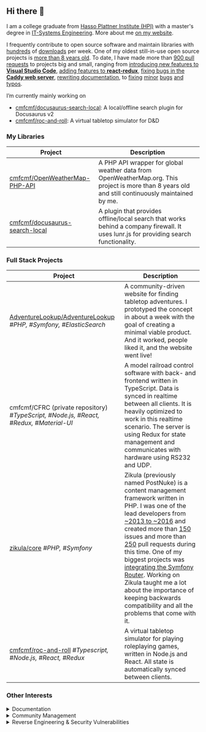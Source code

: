 ## Hi there 👋

I am a college graduate from [Hasso Plattner Institute (HPI)](https://hpi.de/en) with a master's degree in [IT-Systems Engineering](https://hpi.de/en/studies/before-the-study/degree-programs/master/it-systems-engineering.html). More about me [on my website](https://christianflach.de/).


<p>I frequently contribute to open source software and maintain libraries with<!-- --> <a href="https://packagist.org/packages/cmfcmf/openweathermap-php-api" target="_blank" rel="nofollow noopener">hundreds</a> <!-- -->of<!-- --> <a href="https://www.npmjs.com/package/@cmfcmf/docusaurus-search-local" target="_blank" rel="nofollow noopener">downloads</a> <!-- -->per week. One of my oldest still-in-use open source projects is<!-- --> <a href="https://github.com/cmfcmf/OpenWeatherMap-PHP-API" target="_blank" rel="nofollow noopener">more than 8 years old</a>. To date, I have made more than<!-- --> <a href="https://github.com/search?q=is%3Apr+author%3Acmfcmf+sort%3Aupdated-desc" target="_blank" rel="nofollow noopener">900 pull requests</a> <!-- -->to projects big and small, ranging from<!-- --> <a href="https://github.com/microsoft/vscode/pull/65973" target="_blank" rel="nofollow noopener">introducing new features to <strong>Visual Studio Code</strong></a>,<!-- --> <a href="https://github.com/reduxjs/react-redux/pull/1278" target="_blank" rel="nofollow noopener">adding features to <strong>react-redux</strong></a>,<!-- --> <a href="https://github.com/caddyserver/caddy/pull/3758" target="_blank" rel="nofollow noopener">fixing bugs in the <strong>Caddy web server</strong></a>,<!-- --> <a href="https://github.com/free-pdk/free-pdk.github.io/pull/3" target="_blank" rel="nofollow noopener">rewriting documentation</a>, to<!-- --> <a href="https://github.com/mui-org/material-ui/pull/13107" target="_blank" rel="nofollow noopener">fixing</a> <a href="https://github.com/sindresorhus/refined-github/pull/1287" target="_blank" rel="nofollow noopener">minor</a> <a href="https://github.com/badaix/snapcast/pull/536" target="_blank" rel="nofollow noopener">bugs</a> <a href="https://github.com/supasate/connected-react-router/pull/273" target="_blank" rel="nofollow noopener">and</a> <a href="https://github.com/raspberrypi/pico-sdk/pull/236" target="_blank" rel="nofollow noopener">typos</a>.</p>

I’m currently mainly working on 
- [cmfcmf/docusaurus-search-local](https://github.com/cmfcmf/docusaurus-search-local): A local/offline search plugin for Docusaurus v2
- [cmfcmf/roc-and-roll](https://github.com/cmfcmf/roc-and-roll): A virtual tabletop simulator for D&D


### My Libraries

| Project | Description |
| -- | -- |
| [cmfcmf/OpenWeatherMap-PHP-API](https://github.com/cmfcmf/OpenWeatherMap-PHP-API) | A PHP API wrapper for global weather data from OpenWeatherMap.org. This project is more than 8 years old and still continuously maintained by me. |
| [cmfcmf/docusaurus-search-local](https://github.com/cmfcmf/docusaurus-search-local) | A plugin that provides offline/local search that works behind a company firewall. It uses lunr.js for providing search functionality. |

### Full Stack Projects

| Project | Description |
| - | - |
| [AdventureLookup/AdventureLookup](https://github.com/AdventureLookup/AdventureLookup) *#PHP, #Symfony, #ElasticSearch* | A community-driven website for finding tabletop adventures. I prototyped the concept in about a week with the goal of creating a minimal viable product. And it worked, people liked it, and the website went live! |
| cmfcmf/CFRC (private repository) *#TypeScript, #Node.js, #React, #Redux, #Material-UI* | A model railroad control software with back- and frontend written in TypeScript. Data is synced in realtime between all clients. It is heavily optimized to work in this realtime scenario. The server is using Redux for state management and communicates with hardware using RS232 and UDP. |
| [zikula/core](https://github.com/zikula/core) *#PHP, #Symfony* | Zikula (previously named PostNuke) is a content management framework written in PHP. I was one of the lead developers from [~2013 to ~2016](https://github.com/zikula/core/graphs/contributors?from=2012-08-15&to=2016-09-22&type=c) and created more than [150](https://github.com/zikula/core/issues?q=is%3Aissue+sort%3Aupdated-desc+author%3Acmfcmf) issues and more than [250](https://github.com/zikula/core/pulls?q=is%3Apr+author%3Acmfcmf+is%3Amerged+sort%3Acomments-desc) pull requests during this time. One of my biggest projects was [integrating the Symfony Router](https://github.com/zikula/core/pulls?q=is%3Apr+author%3Acmfcmf+is%3Amerged+sort%3Acomments-desc+route). Working on Zikula taught me a lot about the importance of keeping backwards compatibility and all the problems that come with it. |
| [cmfcmf/roc-and-roll](https://github.com/cmfcmf/roc-and-roll) *#Typescript, #Node.js, #React, #Redux* | A virtual tabletop simulator for playing roleplaying games, written in Node.js and React. All state is automatically synced between clients. |

### Other Interests

<details>
<summary>
Documentation
</summary>
  
Writing code is not everything. I also regularly contribute to documentation, be it the introduction of new documentation 
[[1]](https://github.com/schul-cloud/gamification/pull/60) 
[[2]](https://github.com/free-pdk/free-pdk.github.io/pull/3) 
[[3]](https://github.com/cmfcmf/OpenWeatherMap-PHP-API/pull/141), 
[fixing typos](https://github.com/pulls?q=is%3Apr+author%3Acmfcmf+sort%3Aupdated-desc+is%3Amerged+typo), 
or [commenting the code](https://github.com/badaix/snapcast/pull/543/files) 
I contribute.
</details>

<details>
<summary>
Community Management
</summary>

I try to make contributing to my bigger projets 
[cmfcmf/OpenWeatherMap-PHP-API](https://github.com/cmfcmf/OpenWeatherMap-PHP-API) and 
[AdventureLookup/AdventureLookup](https://github.com/AdventureLookup/AdventureLookup/)
as easy and accessible as possible.

I aim to provide easy to setup development environments, including browser-based environments.
I write [extensive contributing guidelines](https://github.com/AdventureLookup/AdventureLookup/blob/dev/CONTRIBUTING.md) 
aimed at both developers and non-developers.
I try to be encouraging and supportive to all contributors, because I know how much of a difference the behavior of people you are interacting with can make.
</details>

<details>
<summary>
Reverse Engineering & Security Vulnerabilities
</summary>

Around 2014, I was particularly interested in security vulnerarbilities and eventually found three vulnerabilities on big websites.
While I no longer actively search for vulnerabilities, my knowledge and experience with them often helps me avoid them in code I write and review. 

- I found an Open Redirect Vulnerability on **twitch.tv**, that apparently had already been reported but not yet been fixed.
- I found an Open Redirect Vulnerability on **tumblr.com**, which I eventually received a bounty for.
- I found a way to check if a private repository with a given name exists on **github.com**, which was out of scope of the bounty program at that time. 
  I got some cool GitHub swag though!
</details>
